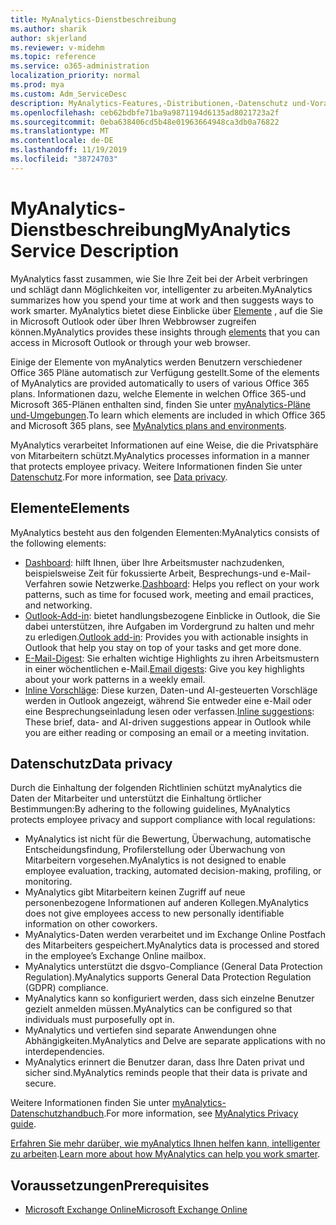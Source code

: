 ```yaml
---
title: MyAnalytics-Dienstbeschreibung
ms.author: sharik
author: skjerland
ms.reviewer: v-midehm
ms.topic: reference
ms.service: o365-administration
localization_priority: normal
ms.prod: mya
ms.custom: Adm_ServiceDesc
description: MyAnalytics-Features,-Distributionen,-Datenschutz und-Voraussetzungen
ms.openlocfilehash: ceb62bdbfe71ba9a9871194d6135ad8021723a2f
ms.sourcegitcommit: 0eba638406cd5b48e01963664948ca3db0a76822
ms.translationtype: MT
ms.contentlocale: de-DE
ms.lasthandoff: 11/19/2019
ms.locfileid: "38724703"
---
```

# <a name="myanalytics-service-description"></a><span data-ttu-id="19624-103">MyAnalytics-Dienstbeschreibung</span><span class="sxs-lookup"><span data-stu-id="19624-103">MyAnalytics Service Description</span></span>

<span data-ttu-id="19624-104">MyAnalytics fasst zusammen, wie Sie Ihre Zeit bei der Arbeit verbringen und schlägt dann Möglichkeiten vor, intelligenter zu arbeiten.</span><span class="sxs-lookup"><span data-stu-id="19624-104">MyAnalytics summarizes how you spend your time at work and then suggests ways to work smarter.</span></span> <span data-ttu-id="19624-105">MyAnalytics bietet diese Einblicke über [Elemente](#elements) , auf die Sie in Microsoft Outlook oder über Ihren Webbrowser zugreifen können.</span><span class="sxs-lookup"><span data-stu-id="19624-105">MyAnalytics provides these insights through [elements](#elements) that you can access in Microsoft Outlook or through your web browser.</span></span>

<span data-ttu-id="19624-106">Einige der Elemente von myAnalytics werden Benutzern verschiedener Office 365 Pläne automatisch zur Verfügung gestellt.</span><span class="sxs-lookup"><span data-stu-id="19624-106">Some of the elements of MyAnalytics are provided automatically to users of various Office 365 plans.</span></span> <span data-ttu-id="19624-107">Informationen dazu, welche Elemente in welchen Office 365-und Microsoft 365-Plänen enthalten sind, finden Sie unter [myAnalytics-Pläne und-Umgebungen](https://docs.microsoft.com/workplace-analytics/myanalytics/overview/plans-environments).</span><span class="sxs-lookup"><span data-stu-id="19624-107">To learn which elements are included in which Office 365 and Microsoft 365 plans, see [MyAnalytics plans and environments](https://docs.microsoft.com/workplace-analytics/myanalytics/overview/plans-environments).</span></span>  

<span data-ttu-id="19624-108">MyAnalytics verarbeitet Informationen auf eine Weise, die die Privatsphäre von Mitarbeitern schützt.</span><span class="sxs-lookup"><span data-stu-id="19624-108">MyAnalytics processes information in a manner that protects employee privacy.</span></span> <span data-ttu-id="19624-109">Weitere Informationen finden Sie unter [Datenschutz](#data-privacy).</span><span class="sxs-lookup"><span data-stu-id="19624-109">For more information, see [Data privacy](#data-privacy).</span></span>

## <a name="elements"></a><span data-ttu-id="19624-110">Elemente</span><span class="sxs-lookup"><span data-stu-id="19624-110">Elements</span></span>

<span data-ttu-id="19624-111">MyAnalytics besteht aus den folgenden Elementen:</span><span class="sxs-lookup"><span data-stu-id="19624-111">MyAnalytics consists of the following elements:</span></span>

* <span data-ttu-id="19624-112">[Dashboard](https://docs.microsoft.com/workplace-analytics/myanalytics/use/dashboard-2): hilft Ihnen, über Ihre Arbeitsmuster nachzudenken, beispielsweise Zeit für fokussierte Arbeit, Besprechungs-und e-Mail-Verfahren sowie Netzwerke.</span><span class="sxs-lookup"><span data-stu-id="19624-112">[Dashboard](https://docs.microsoft.com/workplace-analytics/myanalytics/use/dashboard-2): Helps you reflect on your work patterns, such as time for focused work, meeting and email practices, and networking.</span></span>
* <span data-ttu-id="19624-113">[Outlook-Add-in](https://docs.microsoft.com/workplace-analytics/myanalytics/use/add-in): bietet handlungsbezogene Einblicke in Outlook, die Sie dabei unterstützen, ihre Aufgaben im Vordergrund zu halten und mehr zu erledigen.</span><span class="sxs-lookup"><span data-stu-id="19624-113">[Outlook add-in](https://docs.microsoft.com/workplace-analytics/myanalytics/use/add-in): Provides you with actionable insights in Outlook that help you stay on top of your tasks and get more done.</span></span>
* <span data-ttu-id="19624-114">[E-Mail-Digest](https://docs.microsoft.com/workplace-analytics/myanalytics/use/email-digest-2): Sie erhalten wichtige Highlights zu ihren Arbeitsmustern in einer wöchentlichen e-Mail.</span><span class="sxs-lookup"><span data-stu-id="19624-114">[Email digests](https://docs.microsoft.com/workplace-analytics/myanalytics/use/email-digest-2): Give you key highlights about your work patterns in a weekly email.</span></span>
* <span data-ttu-id="19624-115">[Inline Vorschläge](https://docs.microsoft.com/workplace-analytics/myanalytics/use/mya-notifications): Diese kurzen, Daten-und AI-gesteuerten Vorschläge werden in Outlook angezeigt, während Sie entweder eine e-Mail oder eine Besprechungseinladung lesen oder verfassen.</span><span class="sxs-lookup"><span data-stu-id="19624-115">[Inline suggestions](https://docs.microsoft.com/workplace-analytics/myanalytics/use/mya-notifications): These brief, data- and AI-driven suggestions appear in Outlook while you are either reading or composing an email or a meeting invitation.</span></span>

## <a name="data-privacy"></a><span data-ttu-id="19624-116">Datenschutz</span><span class="sxs-lookup"><span data-stu-id="19624-116">Data privacy</span></span>

<span data-ttu-id="19624-117">Durch die Einhaltung der folgenden Richtlinien schützt myAnalytics die Daten der Mitarbeiter und unterstützt die Einhaltung örtlicher Bestimmungen:</span><span class="sxs-lookup"><span data-stu-id="19624-117">By adhering to the following guidelines, MyAnalytics protects employee privacy and support compliance with local regulations:</span></span>

* <span data-ttu-id="19624-118">MyAnalytics ist nicht für die Bewertung, Überwachung, automatische Entscheidungsfindung, Profilerstellung oder Überwachung von Mitarbeitern vorgesehen.</span><span class="sxs-lookup"><span data-stu-id="19624-118">MyAnalytics is not designed to enable employee evaluation, tracking, automated decision-making, profiling, or monitoring.</span></span>
* <span data-ttu-id="19624-119">MyAnalytics gibt Mitarbeitern keinen Zugriff auf neue personenbezogene Informationen auf anderen Kollegen.</span><span class="sxs-lookup"><span data-stu-id="19624-119">MyAnalytics does not give employees access to new personally identifiable information on other coworkers.</span></span>
* <span data-ttu-id="19624-120">MyAnalytics-Daten werden verarbeitet und im Exchange Online Postfach des Mitarbeiters gespeichert.</span><span class="sxs-lookup"><span data-stu-id="19624-120">MyAnalytics data is processed and stored in the employee’s Exchange Online mailbox.</span></span>
* <span data-ttu-id="19624-121">MyAnalytics unterstützt die dsgvo-Compliance (General Data Protection Regulation).</span><span class="sxs-lookup"><span data-stu-id="19624-121">MyAnalytics supports General Data Protection Regulation (GDPR) compliance.</span></span>
* <span data-ttu-id="19624-122">MyAnalytics kann so konfiguriert werden, dass sich einzelne Benutzer gezielt anmelden müssen.</span><span class="sxs-lookup"><span data-stu-id="19624-122">MyAnalytics can be configured so that individuals must purposefully opt in.</span></span>
* <span data-ttu-id="19624-123">MyAnalytics und vertiefen sind separate Anwendungen ohne Abhängigkeiten.</span><span class="sxs-lookup"><span data-stu-id="19624-123">MyAnalytics and Delve are separate applications with no interdependencies.</span></span>
* <span data-ttu-id="19624-124">MyAnalytics erinnert die Benutzer daran, dass Ihre Daten privat und sicher sind.</span><span class="sxs-lookup"><span data-stu-id="19624-124">MyAnalytics reminds people that their data is private and secure.</span></span>

<span data-ttu-id="19624-125">Weitere Informationen finden Sie unter [myAnalytics-Datenschutzhandbuch](https://docs.microsoft.com/workplace-analytics/myanalytics/overview/privacy-guide).</span><span class="sxs-lookup"><span data-stu-id="19624-125">For more information, see [MyAnalytics Privacy guide](https://docs.microsoft.com/workplace-analytics/myanalytics/overview/privacy-guide).</span></span>

<span data-ttu-id="19624-126">[Erfahren Sie mehr darüber, wie myAnalytics Ihnen helfen kann, intelligenter zu arbeiten](https://products.office.com/business/myanalytics-personal-analytics).</span><span class="sxs-lookup"><span data-stu-id="19624-126">[Learn more about how MyAnalytics can help you work smarter](https://products.office.com/business/myanalytics-personal-analytics).</span></span>

## <a name="prerequisites"></a><span data-ttu-id="19624-127">Voraussetzungen</span><span class="sxs-lookup"><span data-stu-id="19624-127">Prerequisites</span></span>

* [<span data-ttu-id="19624-128">Microsoft Exchange Online</span><span class="sxs-lookup"><span data-stu-id="19624-128">Microsoft Exchange Online</span></span>](https://docs.microsoft.com/office365/servicedescriptions/exchange-online-service-description/exchange-online-service-description)

